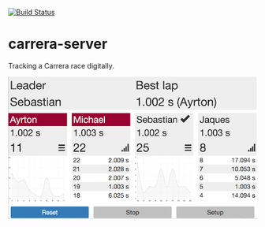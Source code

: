 [![Build Status](https://travis-ci.org/meilke/carrera-server.svg?branch=master)](https://travis-ci.org/meilke/carrera-server)

# carrera-server

Tracking a Carrera race digitally.

![ScreenShot](https://github.com/meilke/carrera-server/blob/master/screen/main-screen.png)